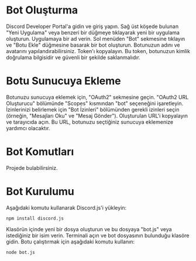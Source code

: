 # Bot Oluşturma
Discord Developer Portal'a gidin ve giriş yapın.
Sağ üst köşede bulunan "Yeni Uygulama" veya benzeri bir düğmeye tıklayarak yeni bir uygulama oluşturun. Uygulamaya bir ad verin.
Sol menüden "Bot" sekmesine tıklayın ve "Botu Ekle" düğmesine basarak bir bot oluşturun.
Botunuzun adını ve avatarını yapılandırabilirsiniz.
Token'ı kopyalayın. Bu token, botunuzun kimlik doğrulama bilgisidir ve güvenli bir şekilde saklanmalıdır.

# Botu Sunucuya Ekleme

Botunuzu sunucuya eklemek için, "OAuth2" sekmesine geçin.
"OAuth2 URL Oluşturucu" bölümünde "Scopes" kısmından "bot" seçeneğini işaretleyin.
İzinlerinizi belirlemek için "Bot İzinleri" bölümünden gerekli izinleri seçin (örneğin, "Mesajları Oku" ve "Mesaj Gönder").
Oluşturulan URL'i kopyalayın ve tarayıcıda açın. Bu URL, botunuzu seçtiğiniz sunucuya eklemenize yardımcı olacaktır.

# Bot Komutları
Projede bulabilirsiniz.

# Bot Kurulumu
Aşağıdaki komutu kullanarak Discord.js'i yükleyin:
```shell
npm install discord.js
```
Klasörün içinde yeni bir dosya oluşturun ve bu dosyaya "bot.js" veya istediğiniz bir isim verin.
Terminali açın ve bot dosyasının bulunduğu klasöre gidin.
Botu çalıştırmak için aşağıdaki komutu kullanın:
```shell
node bot.js
```
